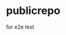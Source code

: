 # publicrepo
for e2e test














































































































































































































































































































































































































































































































































































































































































































































































































































































































































































































































































